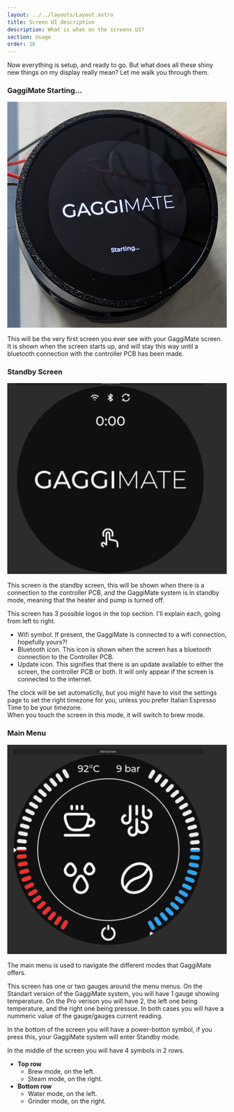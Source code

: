 ```yaml
---
layout: ../../layouts/Layout.astro
title: Screen UI description
description: What is what on the screens UI?
section: Usage
order: 16
---
```


Now everything is setup, and ready to go. But what does all these shiny new things on my display really mean? Let me walk you through them.

### GaggiMate Starting...

![Screen has 2 text lines, first showing the GaggiMate logo. Second saying "Starting..."](../../assets/images/ScreenUiDescriptions/0-Starting.png)

<p>This will be the very first screen you ever see with your GaggiMate screen.<br>
It is shown when the screen starts up, and will stay this way until a bluetooth connection with the controller PCB has been made.</p>

### Standby Screen

![Standby screen, showing 3 logos explained below, a clock, the GaggiMate logo and a touch symbol.](../../assets/images/ScreenUiDescriptions/1-Standby-screen.png)

<p>This screen is the standby screen, this will be shown when there is a connection to the controller PCB, and the GaggiMate system is in standby mode, meaning that the heater and pump is turned off.</p>
<p>This screen has 3 possible logos in the top section. I'll explain each, going from left to right.</p>
<ul>
<li>Wifi symbol. If present, the GaggiMate is connected to a wifi connection, hopefully yours?!</li>
<li>Bluetooth icon. This icon is shown when the screen has a bluetooth connection to the Controller PCB.</li>
<li>Update icon. This signifies that there is an update available to either the screen, the controller PCB or both. It will only appear if the screen is connected to the internet.</li>
</ul>
<p>The clock will be set automaticlly, but you might have to visit the settings page to set the right timezone for you, unless you prefer Italian Espresso Time to be your timezone.
<br>When you touch the screen in this mode, it will switch to brew mode.</p>

### Main Menu

![Standby screen, showing 3 logos explained below, a clock, the GaggiMate logo and a touch symbol.](../../assets/images/ScreenUiDescriptions/2-Main-menu.png)

<p>The main menu is used to navigate the different modes that GaggiMate offers.</p>
<p>This screen has one or two gauges around the menu menus. On the Standart version of the GaggiMate system, you will have 1 gauge showing temperature. On the Pro verison you will have 2, the left one being temperature, and the right one being pressue. In both cases you will have a nummeric value of the gauge/gauges current reading.</p>
<p>In the bottom of the screen you will have a power-botton symbol, if you press this, your GaggiMate system will enter Standby mode.</p>
</p>In the middle of the screen you will have 4 symbols in 2 rows.
<ul>
<li><b>Top row</b>
    <ul>
    <li>Brew mode, on the left.</li>
    <li>Steam mode, on the right.</li>
    </ul>
</li>
<li><b>Bottom row</b>
    <ul>
    <li>Water mode, on the left.</li>
    <li>Grinder mode, on the right.</li>
    </ul>
</li>
</ul>